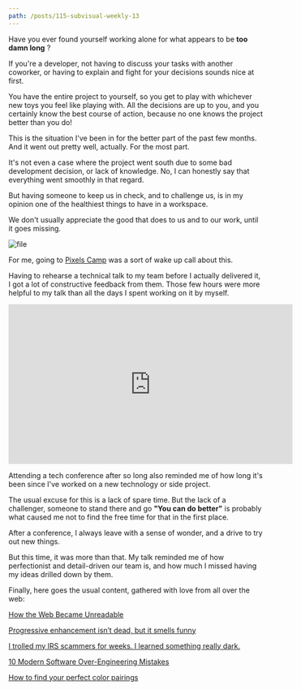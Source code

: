 ```yaml
---
path: /posts/115-subvisual-weekly-13
---
```


Have you ever found yourself working alone for what appears to be **too damn long** ?

If you're a developer, not having to discuss your tasks with another coworker, or having to explain and fight for your decisions sounds nice at first.

You have the entire project to yourself, so you get to play with whichever new toys you feel like playing with. All the decisions are up to you, and you certainly know the best course of action, because no one knows the project better than you do!

This is the situation I've been in for the better part of the past few months. And it went out pretty well, actually. For the most part.

It's not even a case where the project went south due to some bad development decision, or lack of knowledge. No, I can honestly say that everything went smoothly in that regard.

But having someone to keep us in check, and to challenge us, is in my opinion one of the healthiest things to have in a workspace.

We don't usually appreciate the good that does to us and to our work, until it goes missing.

![file](https://subvisual.s3.amazonaws.com/blog/post_image/222/original.png)

For me, going to [Pixels Camp](https://pixels.camp/) was a sort of wake up call about this.

Having to rehearse a technical talk to my team before I actually delivered it, I got a lot of constructive feedback from them. Those few hours were more helpful to my talk than all the days I spent working on it by myself.

<iframe width="560" height="315" src="https://www.youtube.com/embed/jrBTpf7-yaw" frameborder="0" allowfullscreen></iframe>

Attending a tech conference after so long also reminded me of how long it's been since I've worked on a new technology or side project.

The usual excuse for this is a lack of spare time. But the lack of a challenger, someone to stand there and go **"You can do better"** is probably what caused me not to find the free time for that in the first place.

After a conference, I always leave with a sense of wonder, and a drive to try out new things.

But this time, it was more than that. My talk reminded me of how perfectionist and detail-driven our team is, and how much I missed having my ideas drilled down by them.

Finally, here goes the usual content, gathered with love from all over the web:

[How the Web Became Unreadable](https://backchannel.com/how-the-web-became-unreadable-a781ddc711b6#.188wm7lbw)

[Progressive enhancement isn’t dead, but it smells funny](https://nolanlawson.com/2016/10/13/progressive-enhancement-isnt-dead-but-it-smells-funny/)

[I trolled my IRS scammers for weeks. I learned something really dark.](http://www.vox.com/first-person/2016/10/18/13276464/irs-scam-phone-cartoon)

[10 Modern Software Over-Engineering Mistakes](https://medium.com/@rdsubhas/10-modern-software-engineering-mistakes-bc67fbef4fc8#.w5qsg829w)

[How to find your perfect color pairings](http://www.vanschneider.com/how-i-find-my-perfect-color-pairings/)
